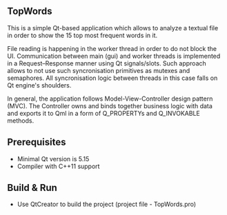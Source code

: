 ## TopWords

This is a simple Qt-based application which allows to analyze a textual file in order to show the 15 top most frequent words in it.

File reading is happening in the worker thread in order to do not block the UI. Communication between main (gui) and worker threads is implemented in a Request–Response manner using Qt signals/slots. Such approach allows to not use such syncronisation primitives as mutexes and semaphores. All syncronisation logic between threads in this case falls on Qt engine's shoulders.

In general, the application follows Model-View-Controller design pattern (MVC). The Controller owns and binds together business logic with data and exports it to Qml in a form of Q_PROPERTYs and Q_INVOKABLE methods.
​

## Prerequisites

- Minimal Qt version is 5.15
- Compiler with C++11 support
​

## Build & Run

- Use QtCreator to build the project (project file - TopWords.pro)
